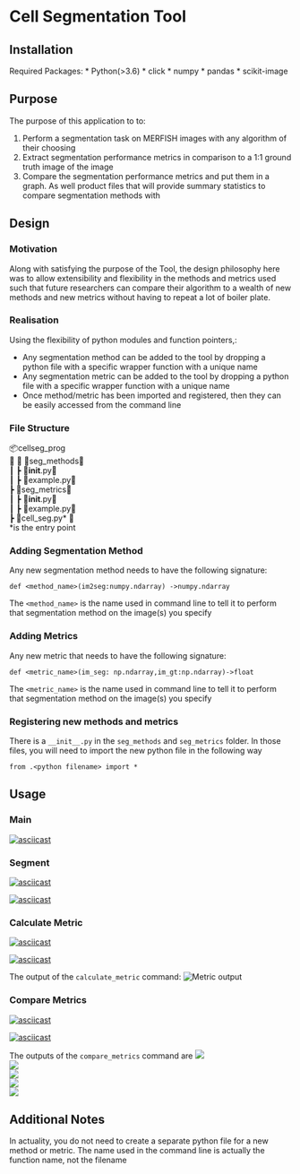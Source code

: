 # Cell Segmentation Tool
## Installation

Required Packages:
    * Python(>3.6)
    * click
    * numpy
    * pandas
    * scikit-image
    
## Purpose
The purpose of this application to to:
1. Perform a segmentation task on MERFISH images with any algorithm of their choosing
2. Extract segmentation performance metrics in comparison to a 1:1 ground truth image of the image
3. Compare the segmentation performance metrics and put them in a graph. As well product files that will provide summary statistics to compare segmentation methods with

## Design

### Motivation

Along with satisfying the purpose of the Tool, the design philosophy here was to allow extensibility and flexibility in the methods and metrics used such that future researchers can compare their algorithm to a wealth of new methods and new metrics without having to repeat a lot of boiler plate.


### Realisation

Using the flexibility of python modules and function pointers,:
* Any segmentation method can be added to the tool by dropping a python file with a specific wrapper function with a unique name
* Any segmentation metric can be added to the tool by dropping a python file with a specific wrapper function with a unique name
* Once method/metric has been imported and registered, then they can be easily accessed from the command line

### File Structure

📦cellseg_prog</br>
┣ 📂seg_methods</br>
┃ ┣ 📜__init__.py</br>
┃ ┣ 📜example.py</br>
┣ 📂seg_metrics</br>
┃ ┣ 📜__init__.py</br>
┃ ┣ 📜example.py</br>
┣ 📜cell_seg.py* </br>
*is the entry point

### Adding Segmentation Method

Any new segmentation method needs to have the following signature:

``` def <method_name>(im2seg:numpy.ndarray) ->numpy.ndarray ```

The ```<method_name>``` is the name used in command line to tell it to perform that segmentation method on the image(s) you specify

### Adding Metrics

Any new metric that needs to have the following signature:

```def <metric_name>(im_seg: np.ndarray,im_gt:np.ndarray)->float```

The ```<metric_name>``` is the name used in command line to tell it to perform that segmentation method on the image(s) you specify

### Registering new methods and metrics
There is a ```__init__.py``` in the ```seg_methods``` and ```seg_metrics``` folder.
In those files, you will need to import the new python file in the following way

```from .<python filename> import *```

## Usage
### Main
[![asciicast](https://asciinema.org/a/TKFx9eikPbUqxA0hs0ZdWEmzg.svg)](https://asciinema.org/a/TKFx9eikPbUqxA0hs0ZdWEmzg)

### Segment
[![asciicast](https://asciinema.org/a/zDys6Y330IBxDfTSBcchlorgV.svg)](https://asciinema.org/a/zDys6Y330IBxDfTSBcchlorgV)

[![asciicast](https://asciinema.org/a/dNB5hzBQj61Tmgqlarl56fKYu.svg)](https://asciinema.org/a/dNB5hzBQj61Tmgqlarl56fKYu)

### Calculate Metric

[![asciicast](https://asciinema.org/a/hwcZ9UB1pQuYZLnSOTfiFF2Xa.svg)](https://asciinema.org/a/hwcZ9UB1pQuYZLnSOTfiFF2Xa)

[![asciicast](https://asciinema.org/a/WDO6rCa2MpF5ty0e1qNHM57Bk.svg)](https://asciinema.org/a/WDO6rCa2MpF5ty0e1qNHM57Bk)

The output of the ```calculate_metric``` command:
![Metric output](./docs/images/metric_output.png)

### Compare Metrics

[![asciicast](https://asciinema.org/a/Ml5K9fylDhHaizQ83qO2CbRqz.svg)](https://asciinema.org/a/Ml5K9fylDhHaizQ83qO2CbRqz)

[![asciicast](https://asciinema.org/a/qBEXcgZeuoTPCKgVva8Bl3Rq8.svg)](https://asciinema.org/a/qBEXcgZeuoTPCKgVva8Bl3Rq8)

The outputs of the ```compare_metrics``` command are
![](./docs/images/compare_output_files.png)</br>
![](./docs/images/metric_comp_graph_1.png)</br>
![](./docs/images/metric_comp_graph_2.png)</br>
![](./docs/images/metric_comp_summ_1.png)</br>
![](./docs/images/metric_comp_summ_2.png)</br>


## Additional Notes
In actuality, you do not need to create a separate python file for a new method or metric.
The name used in the command line is actually the function name, not the filename

